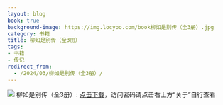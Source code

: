 ```yaml
---
layout: blog
book: true
background-image: https://img.locyoo.com/book柳如是别传（全3册）.jpg
category: 书籍
title: 柳如是别传（全3册）
tags:
- 书籍
- 传记
redirect_from:
  - /2024/03/柳如是别传（全3册）/
---
```

![](https://img.locyoo.com/book柳如是别传（全3册）.jpg)
柳如是别传（全3册）: <a name = "ref1" href="https://url18.ctfile.com/f/50983618-1380049096-af5a61?p=3619">点击下载</a>，访问密码请点击右上方“关于”自行查看